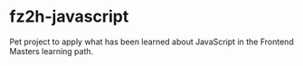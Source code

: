 # fz2h-javascript
Pet project to apply what has been learned about JavaScript in the Frontend Masters learning path.
